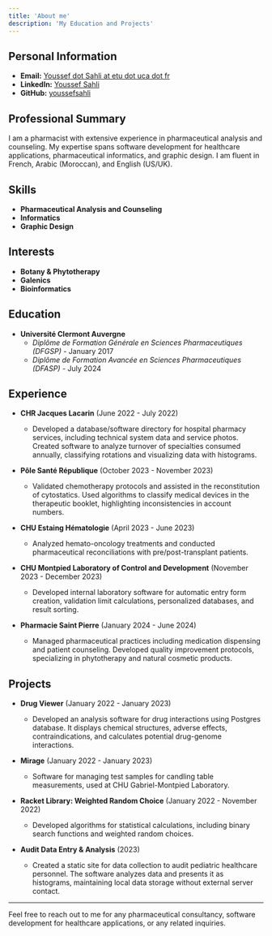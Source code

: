 ```yaml
---
title: 'About me'
description: 'My Education and Projects'
---
```

## Personal Information

- **Email:** [Youssef dot Sahli at etu dot uca dot fr](mailto:Youssef.Sahli@etu.uca.fr)
- **LinkedIn:** [Youssef Sahli](https://www.linkedin.com/in/youssef-sahli)
- **GitHub:** [youssefsahli](https://github.com/youssefsahli)

## Professional Summary

I am a pharmacist with extensive experience in pharmaceutical analysis and counseling. My expertise spans software development for healthcare applications, pharmaceutical informatics, and graphic design. I am fluent in French, Arabic (Moroccan), and English (US/UK).

## Skills

- **Pharmaceutical Analysis and Counseling**
- **Informatics**
- **Graphic Design**

## Interests

- **Botany & Phytotherapy**
- **Galenics**
- **Bioinformatics**

## Education

- **Université Clermont Auvergne**
  - *Diplôme de Formation Générale en Sciences Pharmaceutiques (DFGSP)* - January 2017
  - *Diplôme de Formation Avancée en Sciences Pharmaceutiques (DFASP)* - July 2024

## Experience

- **CHR Jacques Lacarin** (June 2022 - July 2022)
  - Developed a database/software directory for hospital pharmacy services, including technical system data and service photos. Created software to analyze turnover of specialties consumed annually, classifying rotations and visualizing data with histograms.

- **Pôle Santé République** (October 2023 - November 2023)
  - Validated chemotherapy protocols and assisted in the reconstitution of cytostatics. Used algorithms to classify medical devices in the therapeutic booklet, highlighting inconsistencies in account numbers.

- **CHU Estaing Hématologie** (April 2023 - June 2023)
  - Analyzed hemato-oncology treatments and conducted pharmaceutical reconciliations with pre/post-transplant patients.

- **CHU Montpied Laboratory of Control and Development** (November 2023 - December 2023)
  - Developed internal laboratory software for automatic entry form creation, validation limit calculations, personalized databases, and result sorting.

- **Pharmacie Saint Pierre** (January 2024 - June 2024)
  - Managed pharmaceutical practices including medication dispensing and patient counseling. Developed quality improvement protocols, specializing in phytotherapy and natural cosmetic products.

## Projects

- **Drug Viewer** (January 2022 - January 2023)
  - Developed an analysis software for drug interactions using Postgres database. It displays chemical structures, adverse effects, contraindications, and calculates potential drug-genome interactions.

- **Mirage** (January 2022 - January 2023)
  - Software for managing test samples for candling table measurements, used at CHU Gabriel-Montpied Laboratory.

- **Racket Library: Weighted Random Choice** (January 2022 - November 2022)
  - Developed algorithms for statistical calculations, including binary search functions and weighted random choices.

- **Audit Data Entry & Analysis** (2023)
  - Created a static site for data collection to audit pediatric healthcare personnel. The software analyzes data and presents it as histograms, maintaining local data storage without external server contact.

---

Feel free to reach out to me for any pharmaceutical consultancy, software development for healthcare applications, or any related inquiries.
